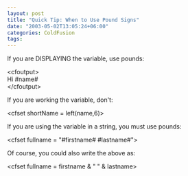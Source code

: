 ```yaml
---
layout: post
title: "Quick Tip: When to Use Pound Signs"
date: "2003-05-02T13:05:24+06:00"
categories: ColdFusion 
tags: 
---
```


If you are DISPLAYING the variable, use pounds:

&lt;cfoutput&gt;<br>
Hi #name#<br>
&lt;/cfoutput&gt;

If you are working the variable, don't:

&lt;cfset shortName = left(name,6)&gt;

If you are using the variable in a string, you must use pounds:

&lt;cfset fullname = "#firstname# #lastname#"&gt;

Of course, you could also write the above as:

&lt;cfset fullname = firstname & " " & lastname&gt;